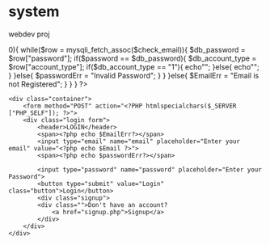 # system
webdev proj
<?php
   $Email = $password = "";
   $EmailErr = $passwordErr = "";
   if($_SERVER["REQUEST_METHOD"] == "POST"){
       if(empty($_POST["email"])){
           $EmailErr = "Email is Required";
       }else{
           $Email = $_POST["email"];
       }

       if(empty($_POST["password"])){
           $passwordErr = "Password is Required";
       }else{
           $password = $_POST["password"];
       }

       if($Email && $password){
           include("Connections.php");
           $query = "SELECT * FROM login_table WHERE Email = '$Email'";
           $check_email = mysqli_query($Connections, $query);
           $check_email_row = mysqli_num_rows($check_email);

           if($check_email_row > 0){
               while($row = mysqli_fetch_assoc($check_email)){
                   $db_password = $row["password"];
                   if($password == $db_password){
                       $db_account_type = $row["account_type"];
                       if($db_account_type == "1"){
                           echo"<script>window.location.href='admin.php';</script>";
                       }else{
                           echo"<script>window.location.href='user.php';</script>";
                       }
                   }else{
                       $passwordErr = "Invalid Password";
                   }
               }
           }else{
               $EmailErr = "Email is not Registered";
           }
       }
   }
?>
<!DOCTYPE html>
<html lang="en">
<head>
    <meta charset="UTF-8">
    <meta name="viewport" content="width=device-width, initial-scale=1.0">
    <title>Login/Signup Page</title>
    <link rel="stylesheet" href="style.css">
</head>
<body>
  
    <div class="container">
        <form method="POST" action="<?PHP htmlspecialchars($_SERVER ["PHP_SELF"]); ?>">
        <div class="login form">
            <header>LOGIN</header>
            <span><?php echo $EmailErr?></span>
            <input type="email" name="email" placeholder="Enter your email" value="<?php echo $Email ?>">
            <span><?php echo $passwordErr?></span>

            <input type="password" name="password" placeholder="Enter your Password">
            <button type="submit" value="Login" class="button">Login</button>
            <div class="signup">
            <div class="">Don't have an account?
                <a href="signup.php">Signup</a>
            </div>
        </div>
    </div>
</form>
</body>
</html>
